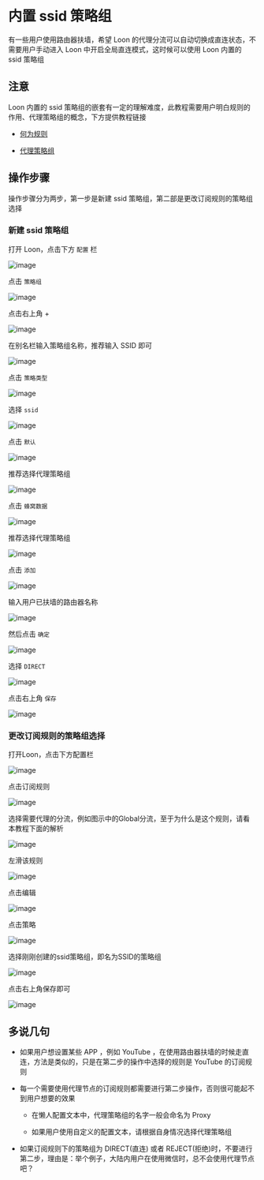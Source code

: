 # 内置 ssid 策略组

有一些用户使用路由器扶墙，希望 Loon 的代理分流可以自动切换成直连状态，不需要用户手动进入 Loon 中开启全局直连模式，这时候可以使用 Loon 内置的 ssid 策略组

## 注意

Loon 内置的 ssid 策略组的嵌套有一定的理解难度，此教程需要用户明白规则的作用、代理策略组的概念，下方提供教程链接

- [何为规则](https://github.com/chiupam/tutorial/blob/master/Loon/Plus/Rule_Summary.md)

- [代理策略组](https://github.com/chiupam/tutorial/blob/master/Loon/Plus/Default_Proxy.md)

## 操作步骤

操作步骤分为两步，第一步是新建 ssid 策略组，第二部是更改订阅规则的策略组选择

### 新建 ssid 策略组

打开 Loon，点击下方 `配置` 栏

![image](https://raw.githubusercontent.com/chiupam/tutorial-image/master/Loon/Plus/ssid_1_1.jpg)

点击 `策略组`

![image](https://raw.githubusercontent.com/chiupam/tutorial-image/master/Loon/Plus/ssid_1_2.jpg)

点击右上角 +

![image](https://raw.githubusercontent.com/chiupam/tutorial-image/master/Loon/Plus/ssid_1_3.jpg)

在别名栏输入策略组名称，推荐输入 SSID 即可

![image](https://raw.githubusercontent.com/chiupam/tutorial-image/master/Loon/Plus/ssid_1_4.jpg)

点击 `策略类型`

![image](https://raw.githubusercontent.com/chiupam/tutorial-image/master/Loon/Plus/ssid_1_5.jpg)

选择 `ssid`

![image](https://raw.githubusercontent.com/chiupam/tutorial-image/master/Loon/Plus/ssid_1_6.jpg)

点击 `默认`

![image](https://raw.githubusercontent.com/chiupam/tutorial-image/master/Loon/Plus/ssid_1_7.jpg)

推荐选择代理策略组

![image](https://raw.githubusercontent.com/chiupam/tutorial-image/master/Loon/Plus/ssid_1_8.jpg)

点击 `蜂窝数据`

![image](https://raw.githubusercontent.com/chiupam/tutorial-image/master/Loon/Plus/ssid_1_9.jpg)

推荐选择代理策略组

![image](https://raw.githubusercontent.com/chiupam/tutorial-image/master/Loon/Plus/ssid_1_10.jpg)

点击 `添加`

![image](https://raw.githubusercontent.com/chiupam/tutorial-image/master/Loon/Plus/ssid_1_11.jpg)

输入用户已扶墙的路由器名称

![image](https://raw.githubusercontent.com/chiupam/tutorial-image/master/Loon/Plus/ssid_1_12.jpg)

然后点击 `确定`

![image](https://raw.githubusercontent.com/chiupam/tutorial-image/master/Loon/Plus/ssid_1_13.jpg)

选择 `DIRECT`

![image](https://raw.githubusercontent.com/chiupam/tutorial-image/master/Loon/Plus/ssid_1_14.jpg)

点击右上角 `保存`

![image](https://raw.githubusercontent.com/chiupam/tutorial-image/master/Loon/Plus/ssid_1_15.jpg)

### 更改订阅规则的策略组选择

打开Loon，点击下方配置栏

![image](https://raw.githubusercontent.com/chiupam/tutorial-image/master/Loon/Plus/ssid_2_1.jpg)

点击订阅规则

![image](https://raw.githubusercontent.com/chiupam/tutorial-image/master/Loon/Plus/ssid_2_2.jpg)

选择需要代理的分流，例如图示中的Global分流，至于为什么是这个规则，请看本教程下面的解析

![image](https://raw.githubusercontent.com/chiupam/tutorial-image/master/Loon/Plus/ssid_2_3.jpg)

左滑该规则

![image](https://raw.githubusercontent.com/chiupam/tutorial-image/master/Loon/Plus/ssid_2_4.jpg)

点击编辑

![image](https://raw.githubusercontent.com/chiupam/tutorial-image/master/Loon/Plus/ssid_2_5.jpg)

点击策略

![image](https://raw.githubusercontent.com/chiupam/tutorial-image/master/Loon/Plus/ssid_2_6.jpg)

选择刚刚创建的ssid策略组，即名为SSID的策略组

![image](https://raw.githubusercontent.com/chiupam/tutorial-image/master/Loon/Plus/ssid_2_7.jpg)

点击右上角保存即可

![image](https://raw.githubusercontent.com/chiupam/tutorial-image/master/Loon/Plus/ssid_2_8.jpg)

## 多说几句

- 如果用户想设置某些 APP ，例如 YouTube ，在使用路由器扶墙的时候走直连，方法是类似的，只是在第二步的操作中选择的规则是 YouTube 的订阅规则

- 每一个需要使用代理节点的订阅规则都需要进行第二步操作，否则很可能起不到用户想要的效果

  - 在懒人配置文本中，代理策略组的名字一般会命名为 Proxy
  
  - 如果用户使用自定义的配置文本，请根据自身情况选择代理策略组

- 如果订阅规则下的策略组为 DIRECT(直连) 或者 REJECT(拒绝)时，不要进行第二步，理由是：举个例子，大陆内用户在使用微信时，总不会使用代理节点吧？
